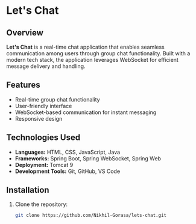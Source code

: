 # Let's Chat

## Overview
**Let's Chat** is a real-time chat application that enables seamless communication among users through group chat functionality. Built with a modern tech stack, the application leverages WebSocket for efficient message delivery and handling.

## Features
- Real-time group chat functionality
- User-friendly interface
- WebSocket-based communication for instant messaging
- Responsive design

## Technologies Used
- **Languages:** HTML, CSS, JavaScript, Java
- **Frameworks:** Spring Boot, Spring WebSocket, Spring Web
- **Deployment:** Tomcat 9
- **Development Tools:** Git, GitHub, VS Code

## Installation
1. Clone the repository:
   ```bash
   git clone https://github.com/Nikhil-Gorasa/lets-chat.git
